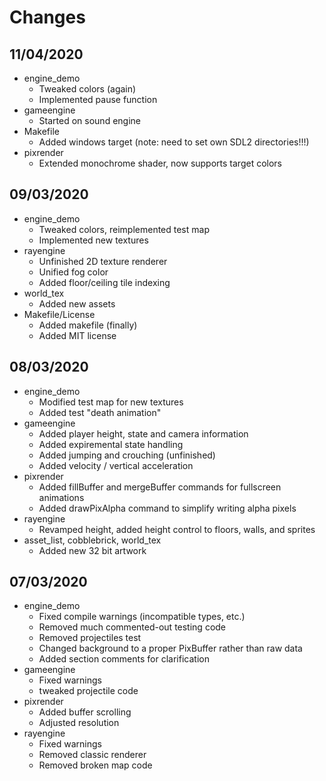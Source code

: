 # Changes
## 11/04/2020
- engine_demo
    - Tweaked colors (again)
    - Implemented pause function
- gameengine
    - Started on sound engine
- Makefile
    - Added windows target (note: need to set own SDL2 directories!!!)
- pixrender
    - Extended monochrome shader, now supports target colors
## 09/03/2020
- engine_demo
    - Tweaked colors, reimplemented test map
    - Implemented new textures
- rayengine
    - Unfinished 2D texture renderer
    - Unified fog color
    - Added floor/ceiling tile indexing
- world_tex
    - Added new assets
- Makefile/License
    - Added makefile (finally)
    - Added MIT license
## 08/03/2020
- engine_demo
    - Modified test map for new textures
    - Added test "death animation"
- gameengine
    - Added player height, state and camera information
    - Added expiremental state handling
    - Added jumping and crouching (unfinished)
    - Added velocity / vertical acceleration
- pixrender
    - Added fillBuffer and mergeBuffer commands for fullscreen animations
    - Added drawPixAlpha command to simplify writing alpha pixels
- rayengine
    - Revamped height, added height control to floors, walls, and sprites
- asset_list, cobblebrick, world_tex
    - Added new 32 bit artwork
## 07/03/2020
- engine_demo
    - Fixed compile warnings (incompatible types, etc.)
    - Removed much commented-out testing code
    - Removed projectiles test
    - Changed background to a proper PixBuffer rather than raw data
    - Added section comments for clarification
- gameengine
    - Fixed warnings
    - tweaked projectile code
- pixrender
    - Added buffer scrolling
    - Adjusted resolution
- rayengine
    - Fixed warnings
    - Removed classic renderer
    - Removed broken map code
